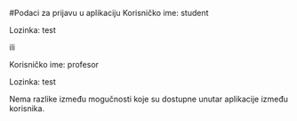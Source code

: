 #Podaci za prijavu u aplikaciju
Korisničko ime: student

Lozinka: test

ili

Korisničko ime: profesor

Lozinka: test

Nema razlike između mogučnosti koje su dostupne unutar aplikacije između korisnika.
